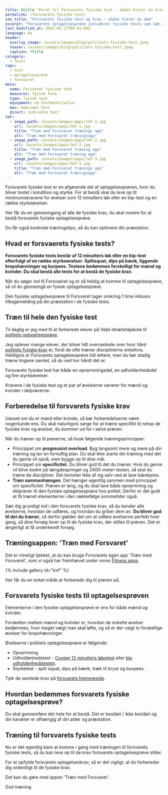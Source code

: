 ```yaml
---
title: &title "Parat til Forsvarets fysiske test - sådan klarer du kravene"
permalink: /forsvarets-fysiske-test/
seo_title: "Forsvarets fysiske test og krav – sådan klarer du dem"
excerpt: "Forsvarets optagelsesprøve inkluderer fysiske tests som løb og styrketræning. Se kravene, og få træningstips til at bestå."
last_modified_at: 2025-03-17T09:41:09Z
language: da
header:
  overlay_image: /assets/images/blog/politiets-fysiske-test.jpeg
  teaser: /assets/images/blog/politiets-fysiske-test.jpeg
  caption: *title
category:
  - Tests
tags:
  - test
  - optagelsesprøve
  - forsvaret
meta:
  name: Forsvaret fysiske test
  measures: fysisk form
  type: fysisk test
  equipment: se testbeskrivelse
  max: maksimal test
  direct: indirekte test
tmf:
  - image_path: /assets/images/apps/tmf-1.jpg
    url: /assets/images/apps/tmf-1.jpg
    title: "Træn med Forsvaret trænings app" 
    alt: "Træn med Forsvaret træningsapp"
  - image_path: /assets/images/apps/tmf-2.jpg
    url: /assets/images/apps/tmf-2.jpg
    title: "Træn med Forsvaret træning app" 
    alt: "Træn med Forsvaret træning app"
  - image_path: /assets/images/apps/tmf-3.jpg
    url: /assets/images/apps/tmf-3.jpg
    title: "Træn med Forsvaret trænings app" 
    alt: "Træn med Forsvaret træningsapp"
---
```


Forsvarets fysiske test er en afgørende del af optagelsesprøven, hvor du bliver testet i kondition og styrke. For at bestå skal du leve op til minimumskravene for øvelser som 12 minutters løb eller en bip-test og en række styrkeøvelser. 

Her får du en gennemgang af alle de fysiske krav, du skal mestre for at bestå forsvarets fysiske optagelsesprøve.

Du får også konkrete træningstips, så du kan optimere din præstation.

## Hvad er forsvaerets fysiske tests?

**Forsvarets fysiske tests består af 12 minutters løb eller en bip-test efterfulgt af en række styrkeøvelser: Splitsquat, dips på bænk, liggende kropshævninger og burpees. Testene bedømmes forskelligt for mænd og kvinder. Du skal bestå alle tests for at bestå de fysiske krav.**

Når du søger ind til Forsvaeret og er så heldig at komme til optagelsesprøve, så vil du gennemgå en fysisk optagelsesprøve.

Den fysiske optagelsesprøve til Forsvaret tager omkring 1 time inklusiv tilbagemelding på din præstation i de fysiske tests.

## Træn til hele den fysiske test

Til daglig er jeg med til at forberede elever på Vejle Idrætshøjskole til [politiets optagelsesprøve](/politiets-optagelsesproeve/).

Jeg oplever mange elever, der bliver lidt overraskede over hvor hård [politiets fysiske krav](/politiets-fysiske-tests-krav-optagelsesproeve/) er, fordi de ofte træner disciplinerne enkeltvis. Heldigvis er Forsvarets optagelsesprøve lidt lettere, men du bør stadig træne tingene samlet, så du ved hor hårdt det er.

Forsvarets fysiske test har både en opvarmningsdel, en udholdenhedsdel og fire styrkeøvelser. 

Kravene i de fysiske test og et par af øvelserne varierer for mænd og kvinder i delprøverne.

## Forberedelse til forsvarets fysiske krav

Uanset om du er mand eller kvinde, så bør forberedelserne være nogenlunde ens. Du skal naturligvis sørge for at træne specifikt til netop de fysiske krav og øvelser, du kommer ud for i selve prøven.

Når du træner op til prøverne, så husk følgende træningsprincipper:

- Princippet om **progressivt overload**. Byg langsomt mere og mere på din træning og lav en fornuftig plan. Du skal ikke starte din træning med det du gerne vil opnå, men bygge op til dine mål.
- Princippet om **specificitet**. Du bliver god til det du træner. Hvis du gerne vil blive bedre på længdespringet og 2400-meter-testen, så skal du træne de discipliner. Det kommer ikke af sig selv ved at lave bænkpres.
- **Træn sammenhængen**. Det hænger egentlig sammen med princippet om specificitet. Prøven er lang, og du skal lave både opvarmning og delprøver til den fysiske optagelsesprøve hos politet. Derfor er det godt at få trænet elementerne i den rækkefølge sommetider også.

Sæt dig grundigt ind i den forsvarets fysiske krav, så du kender alle øvelserne, hvordan de udføres, og hvordan du griber dem an. **Du bliver god til det du træner**, så derfor gælder det om at udføre øvelserne perfekt hver gang, så dine forsøg lever op til de fysiske krav, der stilles til prøven. Det er ærgerligt at få underkendt forsøg.

## Træningsappen: 'Træn med Forsvaret'

Det er rimeligt tjekket, at du kan bruge Forsvarets egen app 'Træn med Forsvaret', som vi også har fremhævet under vores [Fitness apps](/fitness-apps/).

{% include gallery id="tmf" %}

Her får du en enkel måde at forberede dig til prøven på.

## Forsvarets fysiske tests til optagelsesprøven

Elementerne i den fysiske optagelsesprøve er ens for både mænd og kvinder.

Forskellen mellem mænd og kvinder er, hvordan de enkelte øvelser bedømmes, hvor meget vægt man skal løfte, og så er der valgt to forskellige øvelser for kropshævninger.

Øvelserne i politiets optagelsesprøve er følgende:

- Opvarmning
- Udholdenhedstest - [Cooper 12 minutters løbetest](/cooper-test/) eller [bip udholdenhedstesten](/bip-test/).
- Styrketest - split squat, dips på bænk, træk til bryst og burpees.

Tjek de samlede krav på [forsvarets hjemmeside](https://karriere.forsvaret.dk/uddannelse/optagelsesprove-officer/fysisk-test-niveau-1/).

## Hvordan bedømmes forsvarets fysiske optagelsesprøve?

Du skal gennemføre det hele for at bestå. Det er bestået / ikke bestået og din karakter er afhængig af din alder og præstation. 

## Træning til forsvarets fysiske tests

Nu er det egentlig bare at komme i gang med træningen til forsvarets fysiske tests, så du kan leve op til de krav forsvarets optagelsesprøve stiller.

For at opfylde forsvarets optagelseskrav, så er det vigtigt, at du forbereder dig ordentligt til de fysiske krav.

Det kan du gøre med appen 'Træn med Forsvaret'.

God træning.